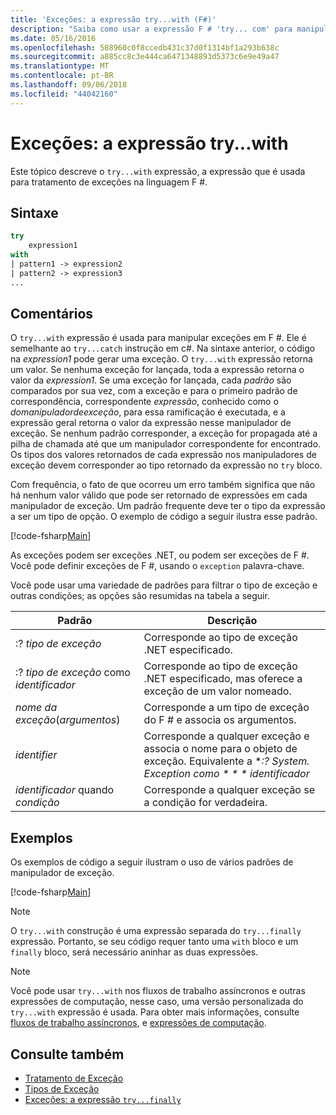 ```yaml
---
title: 'Exceções: a expressão try...with (F#)'
description: "Saiba como usar a expressão F # 'try... com' para manipulação de exceção."
ms.date: 05/16/2016
ms.openlocfilehash: 588960c0f8ccedb431c37d0f1314bf1a293b638c
ms.sourcegitcommit: a885cc8c3e444ca6471348893d5373c6e9e49a47
ms.translationtype: MT
ms.contentlocale: pt-BR
ms.lasthandoff: 09/06/2018
ms.locfileid: "44042160"
---
```

# <a name="exceptions-the-trywith-expression"></a>Exceções: a expressão try...with

Este tópico descreve o `try...with` expressão, a expressão que é usada para tratamento de exceções na linguagem F #.

## <a name="syntax"></a>Sintaxe

```fsharp
try
    expression1
with
| pattern1 -> expression2
| pattern2 -> expression3
...
```

## <a name="remarks"></a>Comentários

O `try...with` expressão é usada para manipular exceções em F #. Ele é semelhante ao `try...catch` instrução em c#. Na sintaxe anterior, o código na *expression1* pode gerar uma exceção. O `try...with` expressão retorna um valor. Se nenhuma exceção for lançada, toda a expressão retorna o valor da *expression1*. Se uma exceção for lançada, cada *padrão* são comparados por sua vez, com a exceção e para o primeiro padrão de correspondência, correspondente *expressão*, conhecido como o *domanipuladordeexceção*, para essa ramificação é executada, e a expressão geral retorna o valor da expressão nesse manipulador de exceção. Se nenhum padrão corresponder, a exceção for propagada até a pilha de chamada até que um manipulador correspondente for encontrado. Os tipos dos valores retornados de cada expressão nos manipuladores de exceção devem corresponder ao tipo retornado da expressão no `try` bloco.

Com frequência, o fato de que ocorreu um erro também significa que não há nenhum valor válido que pode ser retornado de expressões em cada manipulador de exceção. Um padrão frequente deve ter o tipo da expressão a ser um tipo de opção. O exemplo de código a seguir ilustra esse padrão.

[!code-fsharp[Main](../../../../samples/snippets/fsharp/lang-ref-2/snippet5601.fs)]

As exceções podem ser exceções .NET, ou podem ser exceções de F #. Você pode definir exceções de F #, usando o `exception` palavra-chave.

Você pode usar uma variedade de padrões para filtrar o tipo de exceção e outras condições; as opções são resumidas na tabela a seguir.

|Padrão|Descrição|
|-------|-----------|
|:? *tipo de exceção*|Corresponde ao tipo de exceção .NET especificado.|
|:? *tipo de exceção* como *identificador*|Corresponde ao tipo de exceção .NET especificado, mas oferece a exceção de um valor nomeado.|
|*nome da exceção*(*argumentos*)|Corresponde a um tipo de exceção do F # e associa os argumentos.|
|*identifier*|Corresponde a qualquer exceção e associa o nome para o objeto de exceção. Equivalente a **:? System. Exception como * * * identificador*|
|*identificador* quando *condição*|Corresponde a qualquer exceção se a condição for verdadeira.|

## <a name="examples"></a>Exemplos

Os exemplos de código a seguir ilustram o uso de vários padrões de manipulador de exceção.

[!code-fsharp[Main](../../../../samples/snippets/fsharp/lang-ref-2/snippet5602.fs)]

>[!NOTE]
O `try...with` construção é uma expressão separada do `try...finally` expressão. Portanto, se seu código requer tanto uma `with` bloco e um `finally` bloco, será necessário aninhar as duas expressões.

>[!NOTE]
Você pode usar `try...with` nos fluxos de trabalho assíncronos e outras expressões de computação, nesse caso, uma versão personalizada do `try...with` expressão é usada. Para obter mais informações, consulte [fluxos de trabalho assíncronos](../asynchronous-workflows.md), e [expressões de computação](../computation-expressions.md).

## <a name="see-also"></a>Consulte também

- [Tratamento de Exceção](index.md)
- [Tipos de Exceção](exception-types.md)
- [Exceções: a expressão `try...finally`](the-try-finally-expression.md)
